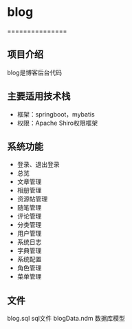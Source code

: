 # blog
===============
## 项目介绍
blog是博客后台代码


## 主要适用技术栈
* 框架：springboot，mybatis
* 权限：Apache Shiro权限框架

## 系统功能

* 登录、退出登录
* 总览
* 文章管理
* 相册管理
* 资源帖管理
* 随笔管理
* 评论管理
* 分类管理
* 用户管理
* 系统日志
* 字典管理
* 系统配置
* 角色管理
* 菜单管理

## 文件
blog.sql sql文件
blogData.ndm 数据库模型

